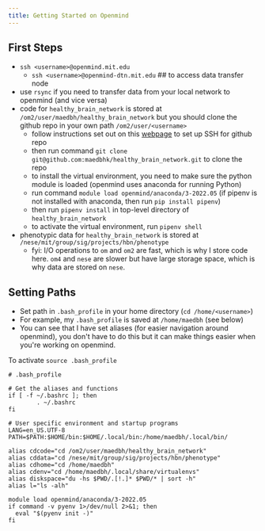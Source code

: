 ```yaml
---
title: Getting Started on Openmind
---
```


## First Steps
* `ssh <username>@openmind.mit.edu`
    * `ssh <username>@openmind-dtn.mit.edu` ## to access data transfer node
* use `rsync` if you need to transfer data from your local network to openmind (and vice versa)
* code for `healthy_brain_network` is stored at `/om2/user/maedbh/healthy_brain_network` but you should clone the github repo in your own path `/om2/user/<username>`
    * follow instructions set out on this [webpage](https://jhooq.com/github-permission-denied-publickey/#1-github---how-to-fix-this-issue) to set up SSH for github repo
    * then run command `git clone git@github.com:maedbhk/healthy_brain_network.git` to clone the repo
    * to install the virtual environment, you need to make sure the python module is loaded (openmind uses anaconda for running Python)
    * run command `module load openmind/anaconda/3-2022.05` (if pipenv is not installed with anaconda, then run `pip install pipenv`)
    * then run `pipenv install` in top-level directory of `healthy_brain_network`
    * to activate the virtual environment, run `pipenv shell`
* phenotypic data for `healthy_brain_network` is stored at `/nese/mit/group/sig/projects/hbn/phenotype`
    * fyi: I/O operations to `om` and `om2` are fast, which is why I store code here. `om4` and `nese` are slower but have large storage space, which is why data are stored on `nese`.

## Setting Paths
* Set path in `.bash_profile` in your home directory (`cd /home/<username>`)
* For example, my `.bash_profile` is saved at `/home/maedbh` (see below)
* You can see that I have set aliases (for easier navigation around openmind), you don't have to do this but it can make things easier when you're working on openmind.

To activate ```source .bash_profile```

```
# .bash_profile

# Get the aliases and functions
if [ -f ~/.bashrc ]; then
        . ~/.bashrc
fi

# User specific environment and startup programs
LANG=en_US.UTF-8
PATH=$PATH:$HOME/bin:$HOME/.local/bin:/home/maedbh/.local/bin/

alias cdcode="cd /om2/user/maedbh/healthy_brain_network"
alias cddata="cd /nese/mit/group/sig/projects/hbn/phenotype"
alias cdhome="cd /home/maedbh"
alias cdenv="cd /home/maedbh/.local/share/virtualenvs"
alias diskspace="du -hs $PWD/.[!.]* $PWD/* | sort -h"
alias l="ls -alh"

module load openmind/anaconda/3-2022.05
if command -v pyenv 1>/dev/null 2>&1; then
  eval "$(pyenv init -)"
fi
```